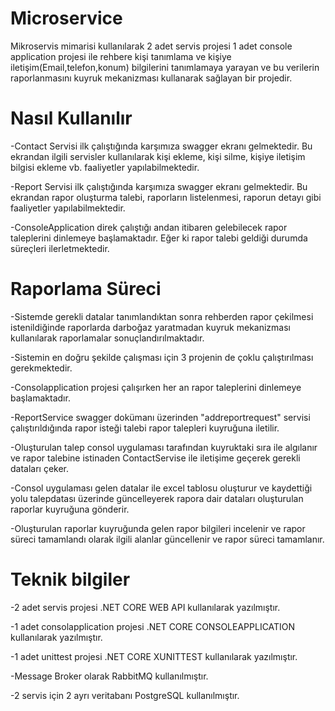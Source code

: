 # Microservice
Mikroservis mimarisi kullanılarak 2 adet servis projesi 1 adet console application projesi
ile rehbere kişi tanımlama ve kişiye iletişim(Email,telefon,konum) bilgilerini tanımlamaya yarayan ve
bu verilerin raporlanmasını kuyruk mekanizması kullanarak sağlayan bir projedir.

# Nasıl Kullanılır
-Contact Servisi ilk çalıştığında karşımıza swagger ekranı gelmektedir.
Bu ekrandan ilgili servisler kullanılarak kişi ekleme, kişi silme, kişiye iletişim bilgisi ekleme vb. faaliyetler yapılabilmektedir.

-Report Servisi ilk çalıştığında karşımıza swagger ekranı gelmektedir.
Bu ekrandan rapor oluşturma talebi, raporların listelenmesi, raporun detayı gibi faaliyetler yapılabilmektedir.

-ConsoleApplication direk çalıştığı andan itibaren gelebilecek rapor taleplerini dinlemeye başlamaktadır. Eğer ki rapor talebi
geldiği durumda süreçleri ilerletmektedir.

# Raporlama Süreci
-Sistemde gerekli datalar tanımlandıktan sonra rehberden rapor çekilmesi istenildiğinde
raporlarda darboğaz yaratmadan kuyruk mekanizması kullanılarak raporlamalar sonuçlandırılmaktadır.

-Sistemin en doğru şekilde çalışması için 3 projenin de çoklu çalıştırılması gerekmektedir.

-Consolapplication projesi çalışırken her an rapor taleplerini dinlemeye başlamaktadır.

-ReportService swagger dokümanı üzerinden "addreportrequest" servisi çalıştırıldığında rapor isteği talebi rapor talepleri kuyruğuna iletilir.

-Oluşturulan talep consol uygulaması tarafından kuyruktaki sıra ile algılanır ve rapor talebine istinaden ContactServise ile iletişime
geçerek gerekli dataları çeker.

-Consol uygulaması gelen datalar ile excel tablosu oluşturur ve kaydettiği yolu talepdatası üzerinde güncelleyerek
rapora dair dataları oluşturulan raporlar kuyruğuna gönderir.

-Oluşturulan raporlar kuyruğunda gelen rapor bilgileri incelenir ve rapor süreci tamamlandı olarak ilgili alanlar güncellenir ve rapor süreci tamamlanır.

 # Teknik bilgiler
 
 -2 adet servis projesi .NET CORE WEB API kullanılarak yazılmıştır.
 
 -1 adet consolapplication projesi .NET CORE CONSOLEAPPLICATION kullanılarak yazılmıştır.
 
 -1 adet unittest projesi .NET CORE XUNITTEST kullanılarak yazılmıştır.
 
 -Message Broker olarak RabbitMQ kullanılmıştır.
 
 -2 servis için 2 ayrı veritabanı PostgreSQL kullanılmıştır.
